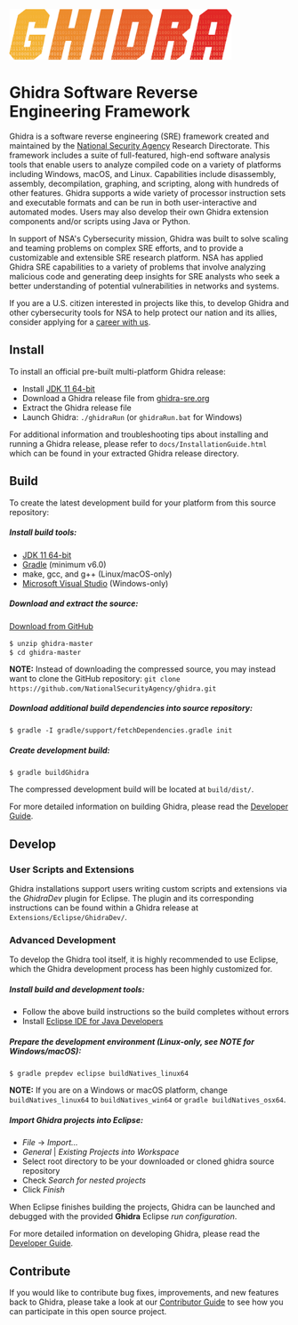<img src="Ghidra/Features/Base/src/main/resources/images/GHIDRA_3.png" width="400">

# Ghidra Software Reverse Engineering Framework

Ghidra is a software reverse engineering (SRE) framework created and maintained by the 
[National Security Agency][nsa] Research Directorate. This framework includes a suite of 
full-featured, high-end software analysis tools that enable users to analyze compiled code on a 
variety of platforms including Windows, macOS, and Linux. Capabilities include disassembly, 
assembly, decompilation, graphing, and scripting, along with hundreds of other features. Ghidra 
supports a wide variety of processor instruction sets and executable formats and can be run in both 
user-interactive and automated modes. Users may also develop their own Ghidra extension components 
and/or scripts using Java or Python.

In support of NSA's Cybersecurity mission, Ghidra was built to solve scaling and teaming problems 
on complex SRE efforts, and to provide a customizable and extensible SRE research platform. NSA has 
applied Ghidra SRE capabilities to a variety of problems that involve analyzing malicious code and 
generating deep insights for SRE analysts who seek a better understanding of potential 
vulnerabilities in networks and systems.

If you are a U.S. citizen interested in projects like this, to develop Ghidra and other 
cybersecurity tools for NSA to help protect our nation and its allies, consider applying for a 
[career with us][career].

## Install
To install an official pre-built multi-platform Ghidra release:  
* Install [JDK 11 64-bit][jdk11]
* Download a Ghidra release file from [ghidra-sre.org][project]
* Extract the Ghidra release file
* Launch Ghidra: `./ghidraRun` (or `ghidraRun.bat` for Windows)

For additional information and troubleshooting tips about installing and running a Ghidra release, 
please refer to `docs/InstallationGuide.html` which can be found in your extracted Ghidra release 
directory. 

## Build

To create the latest development build for your platform from this source repository:

##### Install build tools:
* [JDK 11 64-bit][jdk11]
* [Gradle][gradle] (minimum v6.0)
* make, gcc, and g++ (Linux/macOS-only)
* [Microsoft Visual Studio][vs] (Windows-only)

##### Download and extract the source:
[Download from GitHub][master]
```
$ unzip ghidra-master
$ cd ghidra-master
```
**NOTE:** Instead of downloading the compressed source, you may instead want to clone the GitHub 
repository: `git clone https://github.com/NationalSecurityAgency/ghidra.git`

##### Download additional build dependencies into source repository: 
```
$ gradle -I gradle/support/fetchDependencies.gradle init
```

##### Create development build: 
```
$ gradle buildGhidra
```
The compressed development build will be located at `build/dist/`.

For more detailed information on building Ghidra, please read the [Developer Guide][devguide].  

## Develop

### User Scripts and Extensions
Ghidra installations support users writing custom scripts and extensions via the *GhidraDev* plugin 
for Eclipse.  The plugin and its corresponding instructions can be found within a Ghidra release at
`Extensions/Eclipse/GhidraDev/`.

### Advanced Development
To develop the Ghidra tool itself, it is highly recommended to use Eclipse, which the Ghidra 
development process has been highly customized for.

##### Install build and development tools:
* Follow the above build instructions so the build completes without errors
* Install [Eclipse IDE for Java Developers][eclipse]

##### Prepare the development environment (Linux-only, see **NOTE** for Windows/macOS):
``` 
$ gradle prepdev eclipse buildNatives_linux64
```
**NOTE:** If you are on a Windows or macOS platform, change `buildNatives_linux64` to 
`buildNatives_win64` or `gradle buildNatives_osx64`. 

##### Import Ghidra projects into Eclipse:
* *File* -> *Import...*
* *General* | *Existing Projects into Workspace*
* Select root directory to be your downloaded or cloned ghidra source repository
* Check *Search for nested projects*
* Click *Finish*

When Eclipse finishes building the projects, Ghidra can be launched and debugged with the provided
**Ghidra** Eclipse *run configuration*.

For more detailed information on developing Ghidra, please read the [Developer Guide][devguide]. 

## Contribute
If you would like to contribute bug fixes, improvements, and new features back to Ghidra, please 
take a look at our [Contributor Guide][contrib] to see how you can participate in this open 
source project.


[nsa]: https://www.nsa.gov
[contrib]: CONTRIBUTING.md
[devguide]: DevGuide.md
[career]: https://www.intelligencecareers.gov/nsa
[project]: https://www.ghidra-sre.org/
[jdk11]: https://adoptopenjdk.net/releases.html?variant=openjdk11&jvmVariant=hotspot
[gradle]: https://gradle.org/releases/
[vs]: https://visualstudio.microsoft.com/vs/community/
[eclipse]: https://www.eclipse.org/downloads/packages/
[master]: https://github.com/NationalSecurityAgency/ghidra/archive/refs/heads/master.zip
